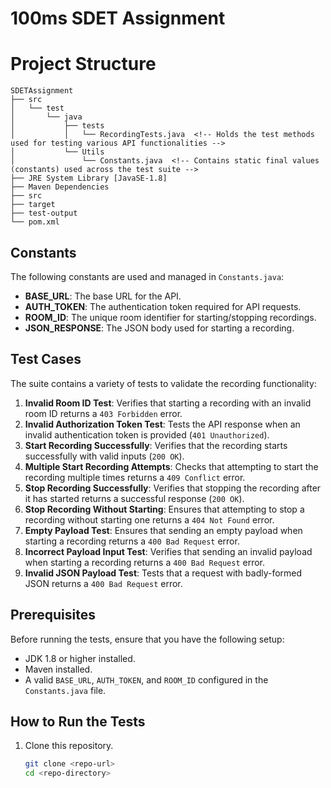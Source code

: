 # 100ms SDET Assignment

# Project Structure
```
SDETAssignment
├── src
│   └── test
│       └── java
│           ├── tests
│           │   └── RecordingTests.java  <!-- Holds the test methods used for testing various API functionalities -->
│           └── Utils
│               └── Constants.java  <!-- Contains static final values (constants) used across the test suite -->
├── JRE System Library [JavaSE-1.8]
├── Maven Dependencies
├── src
├── target
├── test-output
└── pom.xml

```
## Constants

The following constants are used and managed in `Constants.java`:
- **BASE_URL**: The base URL for the API.
- **AUTH_TOKEN**: The authentication token required for API requests.
- **ROOM_ID**: The unique room identifier for starting/stopping recordings.
- **JSON_RESPONSE**: The JSON body used for starting a recording.

## Test Cases

The suite contains a variety of tests to validate the recording functionality:

1. **Invalid Room ID Test**: Verifies that starting a recording with an invalid room ID returns a `403 Forbidden` error.
2. **Invalid Authorization Token Test**: Tests the API response when an invalid authentication token is provided (`401 Unauthorized`).
3. **Start Recording Successfully**: Verifies that the recording starts successfully with valid inputs (`200 OK`).
4. **Multiple Start Recording Attempts**: Checks that attempting to start the recording multiple times returns a `409 Conflict` error.
5. **Stop Recording Successfully**: Verifies that stopping the recording after it has started returns a successful response (`200 OK`).
6. **Stop Recording Without Starting**: Ensures that attempting to stop a recording without starting one returns a `404 Not Found` error.
7. **Empty Payload Test**: Ensures that sending an empty payload when starting a recording returns a `400 Bad Request` error.
8. **Incorrect Payload Input Test**: Verifies that sending an invalid payload when starting a recording returns a `400 Bad Request` error.
9. **Invalid JSON Payload Test**: Tests that a request with badly-formed JSON returns a `400 Bad Request` error.

## Prerequisites

Before running the tests, ensure that you have the following setup:
- JDK 1.8 or higher installed.
- Maven installed.
- A valid `BASE_URL`, `AUTH_TOKEN`, and `ROOM_ID` configured in the `Constants.java` file.

## How to Run the Tests

1. Clone this repository.
   ```bash
   git clone <repo-url>
   cd <repo-directory>

